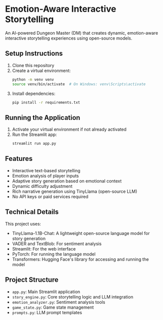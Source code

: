 # Emotion-Aware Interactive Storytelling

An AI-powered Dungeon Master (DM) that creates dynamic, emotion-aware interactive storytelling experiences using open-source models.

## Setup Instructions

1. Clone this repository
2. Create a virtual environment:
   ```bash
   python -m venv venv
   source venv/bin/activate  # On Windows: venv\Scripts\activate
   ```
3. Install dependencies:
   ```bash
   pip install -r requirements.txt
   ```

## Running the Application

1. Activate your virtual environment if not already activated
2. Run the Streamlit app:
   ```bash
   streamlit run app.py
   ```

## Features

- Interactive text-based storytelling
- Emotion analysis of player inputs
- Adaptive story generation based on emotional context
- Dynamic difficulty adjustment
- Rich narrative generation using TinyLlama (open-source LLM)
- No API keys or paid services required

## Technical Details

This project uses:
- TinyLlama-1.1B-Chat: A lightweight open-source language model for story generation
- VADER and TextBlob: For sentiment analysis
- Streamlit: For the web interface
- PyTorch: For running the language model
- Transformers: Hugging Face's library for accessing and running the model

## Project Structure

- `app.py`: Main Streamlit application
- `story_engine.py`: Core storytelling logic and LLM integration
- `emotion_analyzer.py`: Sentiment analysis tools
- `game_state.py`: Game state management
- `prompts.py`: LLM prompt templates 